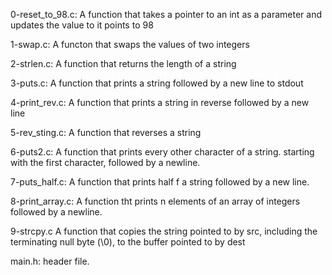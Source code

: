 0-reset_to_98.c: A function that takes a pointer to an int as a parameter and updates the value to it points to 98

1-swap.c: A functon that swaps the values of two integers

2-strlen.c: A function that returns the length of a string

3-puts.c: A function that prints a string followed by a new line to stdout

4-print_rev.c: A function that prints a string in reverse followed by a new line

5-rev_sting.c: A function that reverses a string

6-puts2.c: A function that prints every other character of a string. starting with the first character, followed by a newline.

7-puts_half.c: A function that prints half f a string followed by a new line.

8-print_array.c: A function tht prints n elements of an array of integers followed by a newline.

9-strcpy.c A function that copies the string pointed to by src, including the terminating null byte (\0), to the buffer pointed to by dest

main.h: header file.
